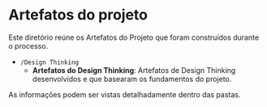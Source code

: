 # Artefatos do projeto

Este diretório reúne os Artefatos do Projeto que foram construídos durante o processo.

* `/Design Thinking`
  * **Artefatos do Design Thinking**: Artefatos de Design Thinking desenvolvidos e que basearam os fundamentos do projeto.

As informações podem ser vistas detalhadamente dentro das pastas.